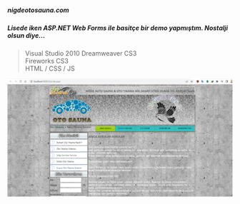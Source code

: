 ##### nigdeotosauna.com
##### Lisede iken ASP.NET Web Forms ile basitçe bir demo yapmıştım. Nostalji olsun diye...
> Visual Studio 2010
> Dreamweaver CS3
\
> Fireworks CS3
\
> HTML / CSS / JS

![alt text](asp.net_web_form_app_demo.png "image Title")

